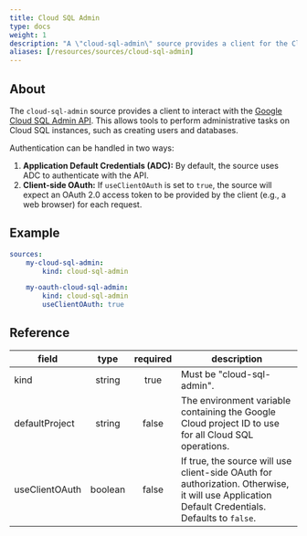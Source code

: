 ```yaml
---
title: Cloud SQL Admin
type: docs
weight: 1
description: "A \"cloud-sql-admin\" source provides a client for the Cloud SQL Admin API.\n"
aliases: [/resources/sources/cloud-sql-admin]
---
```


## About

The `cloud-sql-admin` source provides a client to interact with the [Google
Cloud SQL Admin API](https://cloud.google.com/sql/docs/mysql/admin-api/v1). This
allows tools to perform administrative tasks on Cloud SQL instances, such as
creating users and databases.

Authentication can be handled in two ways:

1.  **Application Default Credentials (ADC):** By default, the source uses ADC
    to authenticate with the API.
2.  **Client-side OAuth:** If `useClientOAuth` is set to `true`, the source will
    expect an OAuth 2.0 access token to be provided by the client (e.g., a web
    browser) for each request.

## Example

```yaml
sources:
    my-cloud-sql-admin:
        kind: cloud-sql-admin

    my-oauth-cloud-sql-admin:
        kind: cloud-sql-admin
        useClientOAuth: true
```

## Reference

| **field**      | **type** | **required** | **description**                                                                                                                                |
| -------------- | :------: | :----------: | ---------------------------------------------------------------------------------------------------------------------------------------------- |
| kind           |  string  |     true     | Must be "cloud-sql-admin".                                                                                                                     |
| defaultProject |  string  |     false    | The environment variable containing the Google Cloud project ID to use for all Cloud SQL operations.                                           |
| useClientOAuth |  boolean |     false    | If true, the source will use client-side OAuth for authorization. Otherwise, it will use Application Default Credentials. Defaults to `false`. |
